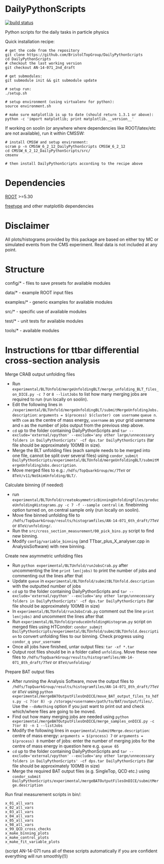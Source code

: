DailyPythonScripts
==================
[![build status](https://travis-ci.org/BristolTopGroup/DailyPythonScripts.png)](https://travis-ci.org/BristolTopGroup/DailyPythonScripts)

Python scripts for the daily tasks in particle physics

Quick installation recipe:
```
# get the code from the repository
git clone https://github.com/BristolTopGroup/DailyPythonScripts
cd DailyPythonScripts
# checkout the last working version
git checkout AN-14-071_2nd_draft

# get submodules:
git submodule init && git submodule update

# setup run:
./setup.sh

# setup environment (using virtualenv for python):
source environment.sh

# make sure matplotlib is up to date (should return 1.3.1 or above):
python -c 'import matplotlib; print matplotlib.__version__'
```

If working on soolin (or anywhere where dependencies like ROOT/latex/etc are not available), run it within CMSSW:

```
# install CMSSW and setup environment:
scram p -n CMSSW_6_2_12_DailyPythonScripts CMSSW_6_2_12
cd CMSSW_6_2_12_DailyPythonScripts/src/
cmsenv

# then install DailyPythonScripts according to the recipe above

```

Dependencies
==================
[ROOT](http://root.cern.ch) >=5.30

[freetype](http://www.freetype.org) and other matplotlib dependencies

Disclaimer
==================
All plots/histograms provided by this package are based on either toy MC or simulated events from the CMS experiment.
Real data is not included at any point.

Structure
==================
config/* - files to save presets for available modules

data/* - example ROOT input files

examples/* - generic examples for available modules

src/* - specific use of available modules

test/* - unit tests for available modules

tools/* - available modules

Instructions for ttbar differential cross-section analysis
==================

Merge CRAB output unfolding files
- Run ```experimental/BLTUnfold/mergeUnfoldingBLT/merge_unfolding_BLT_files_on_DICE.py -c 7``` or ```8 --listJobs``` to list how many merging jobs are required to run (run locally on soolin).
- Edit the following lines in ```/experimental/BLTUnfold/mergeUnfoldingBLT/submitMergeUnfoldingJobs.description```:
```arguments = $(process) $(cluster) com username```
```queue n```.
with ```com``` as the centre of mass energy, ```username``` as your grid username and ```n``` as the number of jobs output from the previous step above.
- ```cd``` up to the folder containing DailyPythonScripts and ```tar --exclude='external/vpython' --exclude='any other large/unnecessary folders in DailyPythonScripts' -cf dps.tar DailyPythonScripts``` (tar file should be approximately 100MB in size).
- Merge the BLT unfolding files (each sample needs to be merged into one file, cannot be split over several files) using ```condor_submit DailyPythonScripts/experimental/BLTUnfold/mergeUnfoldingBLT/submitMergeUnfoldingJobs.description```.
- Move merged files to e.g.: ```/hdfs/TopQuarkGroup/mc/7TeV``` or ```8TeV/v11/NoSkimUnfolding/BLT/```.

Calculate binning (if needed)
- run ```experimental/BLTUnfold/createAsymmetricBinningUnfoldingFiles/produceUnfoldingHistograms.py -c 7 -f --sample central``` i.e. finebinning option turned on, on central sample only (run locally on soolin).
- Move fine binned unfolding file to ```/hdfs/TopQuarkGroup/results/histogramfiles/AN-14-071_6th_draft/7TeV``` or ```8TeV/unfolding/```.
- Run the ```src/cross_section_measurement/00_pick_bins.py``` script to find new binning.
- Modify ```config/variable_binning``` (and TTbar_plus_X_analyser.cpp in AnalysisSoftware) with new binning.

Create new asymmetric unfolding files 
- Run ```python experimental/BLTUnfold/runJobsCrab.py``` after uncommenting the line ```print len(jobs)``` to print the number of jobs and commenting out the lines after that
- Update ```queue``` in ```experimental/BLTUnfold/submitBLTUnfold.description``` with the outputted number of jobs
- ```cd``` up to the folder containing DailyPythonScripts and ```tar --exclude='external/vpython' --exclude='any other large/unnecessary folders in DailyPythonScripts' -cf dps.tar DailyPythonScripts``` (tar file should be approximately 100MB in size)
- In ```experimental/BLTUnfold/runJobsCrab.py``` comment out the line ```print len(jobs)``` and uncomment the lines after that
- Run ```experimental/BLTUnfold/produceUnfoldingHistogram.py``` script on merged files using HTCondor: ```condor_submit DailyPythonScripts/experimental/BLTUnfold/submitBLTUnfold.description``` to convert unfolding files to our binning. Check progress using ```condor_q your_username```
- Once all jobs have finished, untar output files: ```tar -xf *.tar```
- Output root files should be in a folder called ```unfolding```. Move these new files to ```/hdfs/TopQuarkGroup/results/histogramfiles/AN-14-071_8th_draft/7TeV``` or ```8TeV/unfolding/```

Prepare BAT output files
- After running the Analysis Software, move the output files to ```/hdfs/TopQuarkGroup/results/histogramfiles/AN-14-071_8th_draft/7TeV``` or ```8TeV``` using ```python experimental/mergeBATOutputFilesOnDICE/move_BAT_output_files_to_hdfs.py -c 7(or 8) -p /storage/<username>/path/to/BAT/output/files/```. Use the ```--doNothing``` option if you just want to print out and check which/where files are going to be moved.
- Find out how many merging jobs are needed using ```python experimental/mergeBATOutputFilesOnDICE/merge_samples_onDICE.py -c 7(or 8) -n 1 --listJobs```
- Modify the following lines in ```experimental/submitMerge.description```:
centre of mass energy: ```arguments = $(process) 7``` or ```arguments = $(process) 8```
number of jobs: enter the number of merging jobs for the centre of mass energy in question here e.g. ```queue 65```
- ```cd``` up to the folder containing DailyPythonScripts and ```tar --exclude='external/vpython' --exclude='any other large/unnecessary folders in DailyPythonScripts' -cf dps.tar DailyPythonScripts``` (tar file should be approximately 100MB in size)
- Merge the required BAT output files (e.g. SingleTop, QCD etc.) using ```condor_submit DailyPythonScripts/experimental/mergeBATOutputFilesOnDICE/submitMerge.description```

Run final measurement scripts in bin/:
```
x_01_all_vars
x_02_all_vars
x_03_all_vars
x_04_all_vars
x_05_all_vars
x_98_all_vars
x_99_QCD_cross_checks
x_make_binning_plots
x_make_control_plots
x_make_fit_variable_plots
```
(script AN-14-071 runs all of these scripts automatically if you are confident everything will run smoothly(!))